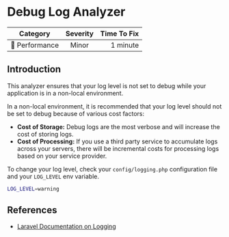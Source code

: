 # Debug Log Analyzer

| Category       | Severity   | Time To Fix  |
| -------------  |:----------:| ------------:|
| :rocket: Performance | Minor | 1 minute    |

## Introduction

This analyzer ensures that your log level is not set to debug while your application is in a non-local environment.

In a non-local environment, it is recommended that your log level should not be set to debug because of various cost factors:
- **Cost of Storage:** Debug logs are the most verbose and will increase the cost of storing logs.
- **Cost of Processing:** If you use a third party service to accumulate logs across your servers, there will be incremental costs for processing logs based on your service provider.

To change your log level, check your `config/logging.php` configuration file and your `LOG_LEVEL` env variable.

```bash
LOG_LEVEL=warning
```

## References

- [Laravel Documentation on Logging](https://laravel.com/docs/logging)
